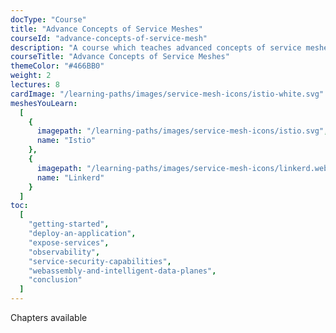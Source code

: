 ```yaml
---
docType: "Course"
title: "Advance Concepts of Service Meshes"
courseId: "advance-concepts-of-service-mesh"
description: "A course which teaches advanced concepts of service meshes."
courseTitle: "Advance Concepts of Service Meshes"
themeColor: "#466BB0"
weight: 2
lectures: 8
cardImage: "/learning-paths/images/service-mesh-icons/istio-white.svg"
meshesYouLearn:
  [
    {
      imagepath: "/learning-paths/images/service-mesh-icons/istio.svg",
      name: "Istio"
    },
    {
      imagepath: "/learning-paths/images/service-mesh-icons/linkerd.webp",
      name: "Linkerd"
    }
  ]
toc:
  [
    "getting-started",
    "deploy-an-application",
    "expose-services",
    "observability",
    "service-security-capabilities",
    "webassembly-and-intelligent-data-planes",
    "conclusion"
  ]
---
```


Chapters available
